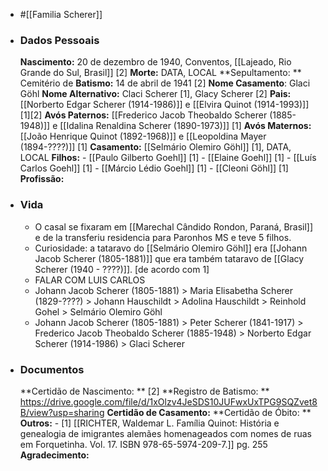 - #[[Familia Scherer]]
- ### Dados Pessoais
    **Nascimento:** 20 de dezembro de 1940, Conventos, [[Lajeado, Rio Grande do Sul, Brasil]] [2]
    **Morte:** DATA, LOCAL
    **Sepultamento: ** Cemitério de 
    **Batismo:** 14 de abril de 1941 [2]
    **Nome Casamento**: Glaci Göhl
    **Nome Alternativo:** Claci Scherer [1], Glacy Scherer [2]
    **Pais:** [[Norberto Edgar Scherer (1914-1986)]] e [[Elvira Quinot (1914-1993)]] [1][2]
    **Avós Paternos:** [[Frederico Jacob Theobaldo Scherer (1885-1948)]] e [[Idalina Renaldina Scherer (1890-1973)]] [1]
    **Avós Maternos:** [[João Henrique Quinot (1892-1968)]] e [[Leopoldina Mayer (1894-????)]] [1]
    **Casamento:** [[Selmário Olemiro Göhl]] [1], DATA, LOCAL
    **Filhos:** 
        - [[Paulo Gilberto Goehl]] [1]
        - [[Elaine Goehl]] [1]
        - [[Luís Carlos Goehl]] [1]
        - [[Márcio Lédio Goehl]] [1]
        - [[Cleoni Göhl]] [1]
    **Profissão:**
- ### Vida
    - O casal se fixaram em [[Marechal Cândido Rondon, Paraná, Brasil]] e de la transferiu residencia para Paronhos MS e teve 5 filhos.
    - Curiosidade: a tataravo do [[Selmário Olemiro Göhl]] era [[Johann Jacob Scherer (1805-1881)]] que era também tataravo de [[Glacy Scherer (1940 - ????)]]. [de acordo com 1]
    - FALAR COM LUIS CARLOS 
    - Johann Jacob Scherer (1805-1881) > Maria Elisabetha Scherer (1829-????) > Johann Hauschildt > Adolina Hauschildt > Reinhold Gohel > Selmário Olemiro Göhl
    - Johann Jacob Scherer (1805-1881)  > Peter Scherer (1841-1917) > Frederico Jacob Theobaldo Scherer (1885-1948) > Norberto Edgar Scherer (1914-1986) > Glaci Scherer
- ### Documentos
    **Certidão de Nascimento: **
    [2] **Registro de Batismo: ** https://drive.google.com/file/d/1xOlzv4JeSDS10JUFwxUxTPG9SQZvet8B/view?usp=sharing
    **Certidão de Casamento:**
    **Certidão de Óbito: **
    **Outros:**
        - [1] [[RICHTER, Waldemar L. Família Quinot: História e genealogia de imigrantes alemães homenageados com nomes de ruas em Forquetinha. Vol. 17. ISBN 978-65-5974-209-7.]] pg. 255
    **Agradecimento:**
